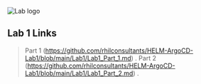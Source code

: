 ![Lab logo](https://github.com/rhilconsultants/app-helm-argocd/raw/main/Class%20artifacts/Argo-CD-Version-Tags-1000X1000.png)

## Lab 1 Links
> Part 1 (https://github.com/rhilconsultants/HELM-ArgoCD-Lab1/blob/main/Lab1/Lab1_Part_1.md) .
> Part 2 (https://github.com/rhilconsultants/HELM-ArgoCD-Lab1/blob/main/Lab1/Lab1_Part_2.md) .